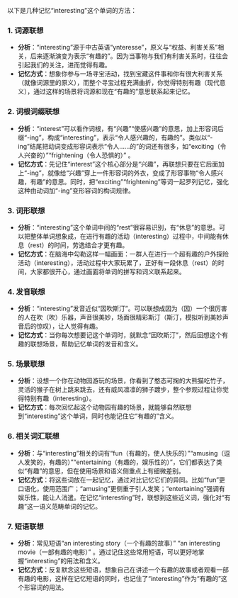 以下是几种记忆“interesting”这个单词的方法：

### 1. 词源联想
 - **分析**：“interesting”源于中古英语“ynteresse”，原义与“权益、利害关系”相关，后来逐渐演变为表示“有趣的”。因为当事物与我们有利害关系时，往往会引起我们的关注，进而觉得有趣。
 - **记忆方式**：想象你参与一场寻宝活动，找到宝藏这件事和你有很大利害关系（就像词源里的原义），而整个寻宝过程充满曲折，你觉得特别有趣（现代意义），通过这样的场景将词源和现在“有趣的”意思联系起来记忆。

### 2. 词根词缀联想
 - **分析**：“interest”可以看作词根，有“兴趣”“使感兴趣”的意思，加上形容词后缀“-ing”，构成“interesting”，表示“令人感兴趣的，有趣的”。类似以“-ing”结尾把动词变成形容词表示“令人……的”的词还有很多，如“exciting（令人兴奋的）”“frightening（令人恐惧的）” 。
 - **记忆方式**：先记住“interest”这个核心部分是“兴趣”，再联想只要在它后面加上“-ing”，就像给“兴趣”穿上一件形容词的外衣，变成了形容事物“令人感兴趣，有趣”的意思。同时，把“exciting”“frightening”等词一起罗列记忆，强化这种由动词加“-ing”变形容词的构词规律。

### 3. 词形联想
 - **分析**：“interesting”这个单词中间的“rest”很容易识别，有“休息”的意思。可以把整体单词想象成，在进行有趣的活动（interesting）过程中，中间能有休息（rest）的时间，劳逸结合才更有趣。
 - **记忆方式**：在脑海中勾勒这样一幅画面：一群人在进行一个超有趣的户外探险活动（interesting），活动过程中大家玩累了，正好有一段休息（rest）的时间，大家都很开心，通过画面将单词的拼写和词义联系起来。

### 4. 发音联想
 - **分析**：“interesting”发音近似“因吹斯汀”。可以联想成因为（因）一个很厉害的人在吹（吹）乐器，声音很美妙，场面很精彩斯汀（斯汀，模拟听到美妙声音后的惊叹），让人觉得有趣。
 - **记忆方式**：当你每次想要记这个单词时，就默念“因吹斯汀”，然后回想这个有趣的联想场景，帮助记忆单词的发音和含义。

### 5. 场景联想
 - **分析**：设想一个你在动物园游玩的场景，你看到了憨态可掬的大熊猫吃竹子，灵活的猴子在树上跳来跳去，还有威风凛凛的狮子踱步，整个参观过程让你觉得特别有趣（interesting）。
 - **记忆方式**：每次回忆起这个动物园有趣的场景，就能够自然联想到“interesting”这个单词，同时也能记住它“有趣的”含义。

### 6. 相关词汇联想
 - **分析**：与“interesting”相关的词有“fun（有趣的，使人快乐的）”“amusing（逗人发笑的，有趣的）”“entertaining（有趣的，娱乐性的）”，它们都表达了类似“有趣”的意思，但在使用场景和语义侧重点上有细微差别。
 - **记忆方式**：将这些词放在一起记忆，通过对比记忆它们的异同。比如“fun”更口语化，使用范围广；“amusing”更侧重于引人发笑；“entertaining”强调有娱乐性，能让人消遣。在记忆“interesting”时，联想到这些近义词，强化对“有趣”这一语义范畴单词的记忆。

### 7. 短语联想
 - **分析**：常见短语“an interesting story（一个有趣的故事）”  “an interesting movie（一部有趣的电影）” 。通过记住这些常用短语，可以更好地掌握“interesting”的用法和含义。
 - **记忆方式**：反复默念这些短语，想象自己在讲述一个有趣的故事或者观看一部有趣的电影，这样在记忆短语的同时，也记住了“interesting”作为“有趣的”这个形容词的用法。 